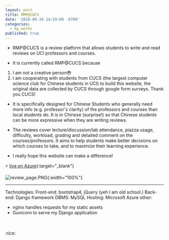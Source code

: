```yaml
---
layout: post
title: RMP@CUCS
date: '2018-09-24 14:59:09 -0700'
categories:
  - my_works
published: true
---
```


- RMP@CUCS is a review platform that allows students to write and read reviews on UCI professors and courses.

- It is currently called RMP@CUCS because
 1. I am not a creative person:flushed:  
 2. I am cooperating with students from CUCS (the largest computer science club for Chinese students in UCI) to build this website, the original data are collected by CUCS through google form surveys. Thank you CUCS!

- It is specifically designed for Chinese Students who generally need more info (e.g. professor's clarity) of the professors and courses than local students do. It is in Chinese (surprise!) so that Chinese students can be more expressive when they are writing reviews. 

- The reviews cover lecture/discussion/lab attendance, piazza usage, difficulty, workload, grading and detailed comment on the courses/professors. It aims to help students make better decisions on which courses to take, and to maximize their learning experience.

- I really hope this website can make a difference!

:zap: [live on Azure](http://13.66.192.54/rmp_uci/){:target="_blank"}

![review_page.PNG]({{site.baseurl}}/assets/img/review_page.PNG){:width="100%"}

***
Technologies:
Front-end: bootstrap4, jQuery (yeh I am old school.)
Back-end: Django framework
DBMS: MySQL
Hosting: Microsoft Azure
other:
- nginx handles requests for my static assets
- Gunicorn to serve my Django application


<br>
<br>
:rice:
